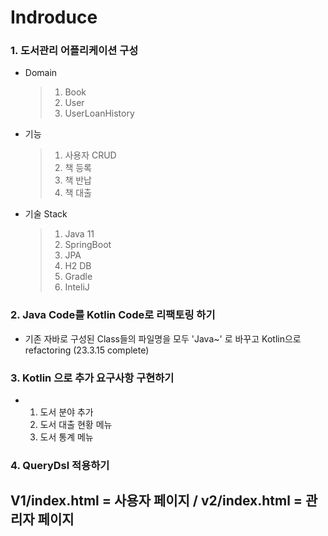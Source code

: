 # Indroduce
### 1. 도서관리 어플리케이션 구성 
- Domain
  > 1. Book
  > 2. User
  > 3. UserLoanHistory
  
- 기능
  > 1. 사용자 CRUD
  > 2. 책 등록
  > 3. 책 반납
  > 4. 책 대출

- 기술 Stack
  > 1. Java 11
  > 2. SpringBoot
  > 3. JPA
  > 4. H2 DB
  > 5. Gradle
  > 6. InteliJ

### 2. Java Code를 Kotlin Code로 리팩토링 하기
- 기존 자바로 구성된 Class들의 파일명을 모두 'Java~' 로 바꾸고 Kotlin으로 refactoring (23.3.15 complete) 

### 3. Kotlin 으로 추가 요구사항 구현하기
- 1. 도서 분야 추가
  2. 도서 대출 현황 메뉴
  3. 도서 통계 메뉴

### 4. QueryDsl 적용하기 

## V1/index.html = 사용자 페이지 / v2/index.html = 관리자 페이지
